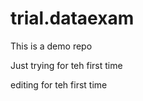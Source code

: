 # trial.dataexam
This is a demo repo



Just trying for teh first time


editing for teh first time
